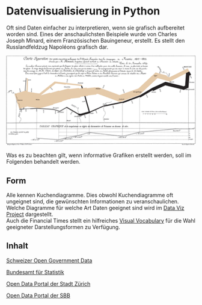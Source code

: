 # Datenvisualisierung in Python

Oft sind Daten einfacher zu interpretieren, wenn sie grafisch
aufbereitet worden sind. Eines der anschaulichsten Beispiele wurde von
Charles Joseph Minard, einem Französischen Bauingeneur, erstellt. Es
stellt den Russlandfeldzug Napoléons grafisch dar.

![Carte Figuartive](1812.png)

Was es zu beachten gilt, wenn informative Grafiken erstellt werden, soll
im Folgenden behandelt werden.



## Form

Alle kennen Kuchendiagramme. Dies obwohl Kuchendiagramme oft ungeignet
sind, die gewünschten Informationen zu veranschaulichen. Welche
Diagramme für welche Art Daten geeignet sind wird im 
[Data Viz Project](https://datavizproject.com/)
dargestellt.  
Auch die Financial Times stellt ein hilfreiches 
[Visual
Vocabulary](https://github.com/Financial-Times/chart-doctor/blob/main/visual-vocabulary/Visual-vocabulary-de.pdf)
für die Wahl geeigneter Darstellungsformen zu Verfügung.



## Inhalt

[Schweizer Open Government Data](https://opendata.swiss/de)

[Bundesamt für Statistik](https://www.bfs.admin.ch/bfs/de/home.html)

[Open Data Portal der Stadt Zürich](https://data.stadt-zuerich.ch/)

[Open Data Portal der SBB](https://data.sbb.ch/explore/?sort=modified)